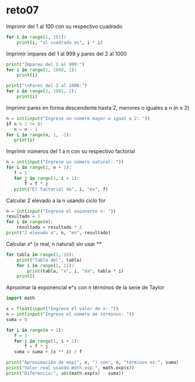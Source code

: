 # reto07
Imprimir del 1 al 100 con su respectivo cuadrado
```python
for i in range(1, 101):
    print(i, "al cuadrado es", i * i)
```
Imprimir impares del 1 al 999 y pares del 2 al 1000
```python
print("Impares del 1 al 999:")
for i in range(1, 1000, 2):
    print(i)

print("\nPares del 2 al 1000:")
for i in range(2, 1001, 2):
    print(i)
```
 Imprimir pares en forma descendente hasta 2, menores o iguales a n (n ≥ 2)
 ```python
n = int(input("Ingrese un número mayor o igual a 2: "))
if n % 2 != 0:
    n = n - 1
for i in range(n, 1, -2):
    print(i)
```
 Imprimir números del 1 a n con su respectivo factorial
 ```python
n = int(input("Ingrese un número natural: "))
for i in range(1, n + 1):
    f = 1
    for j in range(1, i + 1):
        f = f * j
    print("El factorial de", i, "es", f)
```
Calcular 2 elevado a la n usando ciclo for
```python
n = int(input("Ingrese el exponente n: "))
resultado = 1
for i in range(n):
    resultado = resultado * 2
print("2 elevado a", n, "es", resultado)
```
Calcular xⁿ (x real, n natural) sin usar **
```python
for tabla in range(1, 10):
    print("Tabla del", tabla)
    for i in range(1, 11):
        print(tabla, "x", i, "da", tabla * i)
    print()
```
 Aproximar la exponencial e^x con n términos de la serie de Taylor
 ```python
import math

x = float(input("Ingrese el valor de x: "))
n = int(input("Ingrese el número de términos: "))
suma = 0

for i in range(n + 1):
    f = 1
    for j in range(1, i + 1):
        f = f * j
    suma = suma + (x ** i) / f

print("Aproximación de exp(", x, ") con", n, "términos es:", suma)
print("Valor real usando math.exp:", math.exp(x))
print("Diferencia:", abs(math.exp(x) - suma))
```


```


